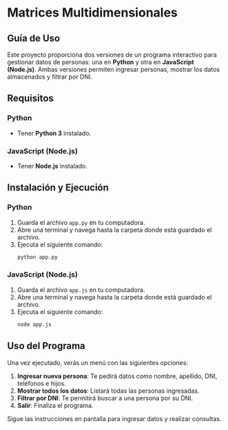 # Matrices Multidimensionales 

## Guía de Uso

Este proyecto proporciona dos versiones de un programa interactivo para gestionar datos de personas: una en **Python** y otra en **JavaScript (Node.js)**. Ambas versiones permiten ingresar personas, mostrar los datos almacenados y filtrar por DNI.

## Requisitos

### Python
- Tener **Python 3** instalado.

### JavaScript (Node.js)
- Tener **Node.js** instalado.

## Instalación y Ejecución

### Python
1. Guarda el archivo `app.py` en tu computadora.
2. Abre una terminal y navega hasta la carpeta donde está guardado el archivo.
3. Ejecuta el siguiente comando:
   ```sh
   python app.py
   ```

### JavaScript (Node.js)
1. Guarda el archivo `app.js` en tu computadora.
2. Abre una terminal y navega hasta la carpeta donde está guardado el archivo.
3. Ejecuta el siguiente comando:
   ```sh
   node app.js
   ```

## Uso del Programa

Una vez ejecutado, verás un menú con las siguientes opciones:

1. **Ingresar nueva persona**: Te pedirá datos como nombre, apellido, DNI, teléfonos e hijos.
2. **Mostrar todos los datos**: Listará todas las personas ingresadas.
3. **Filtrar por DNI**: Te permitirá buscar a una persona por su DNI.
4. **Salir**: Finaliza el programa.

Sigue las instrucciones en pantalla para ingresar datos y realizar consultas.

